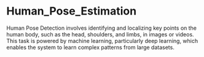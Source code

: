 # Human_Pose_Estimation
Human Pose Detection involves identifying and localizing key points on the human body, such as the head, shoulders, and limbs, in images or videos. This task is powered by machine learning, particularly deep learning, which enables the system to learn complex patterns from large datasets. 
